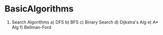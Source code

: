 # BasicAlgorithms
1. Search Algorithms
   a) DFS
   b) BFS
   c) Binary Search
   d) Dijkstra's Alg
   e) A* Alg
   f) Bellman-Ford
